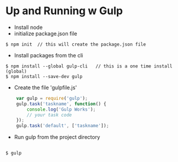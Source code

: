 # Up and Running w Gulp
* Install node
* initialize package.json file  
<pre><code>$ npm init  // this will create the package.json file
</code></pre>
* Install packages from the cli
<pre><code>$ npm install --global gulp-cli   // this is a one time install (global)
$ npm install --save-dev gulp
</code></pre>
*  Create the file 'gulpfile.js'
```javascript
    var gulp = require('gulp');
    gulp.task('taskname', function() {
        console.log('Gulp Works');
        // your task code  
    });
    gulp.task('default', ['taskname']);
```

* Run gulp from the project directory
<pre><code>
$ gulp
</code></pre>
